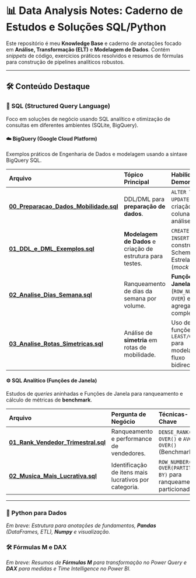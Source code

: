 # 📊 Data Analysis Notes: Caderno de Estudos e Soluções SQL/Python

Este repositório é meu **Knowledge Base** e caderno de anotações focado em **Análise, Transformação (ELT)** e **Modelagem de Dados**. Contém *snippets* de código, exercícios práticos resolvidos e resumos de fórmulas para construção de pipelines analíticos robustos.

---

## 🛠️ Conteúdo Destaque

### 💾 SQL (Structured Query Language)

Foco em soluções de negócio usando SQL analítico e otimização de consultas em diferentes ambientes (SQLite, BigQuery).

#### ☁️ BigQuery (Google Cloud Platform)

Exemplos práticos de Engenharia de Dados e modelagem usando a sintaxe BigQuery SQL.

| Arquivo | Tópico Principal | Habilidades Demonstradas |
| :--- | :--- | :--- |
| **[00_Preparacao_Dados_Mobilidade.sql](./SQL/BigQuery/00_Preparacao_Dados_Mobilidade.sql)** | DDL/DML para **preparação de dados**. | `ALTER TABLE`, `UPDATE` e criação de colunas para análise. |
| **[01_DDL_e_DML_Exemplos.sql](./SQL/BigQuery/01_DDL_e_DML_Exemplos.sql")** | **Modelagem de Dados** e criação de estrutura para testes. | `CREATE TABLE`, `INSERT INTO` e construção de Schema Estrela básico (*mock data*). |
| **[02_Analise_Dias_Semana.sql](./SQL/BigQuery/02_Analise_Dias_Semana.sql)** | Ranqueamento de dias da semana por volume. | **Funções de Janela** (`ROW_NUMBER() OVER`) e agregação complexa. |
| **[03_Analise_Rotas_Simetricas.sql](./SQL/BigQuery/03_Analise_Rotas_Simetricas.sql)** | Análise de **simetria** em rotas de mobilidade. | Uso de **CTEs** e funções `LEAST/GREATEST` para modelagem de fluxo bidirecional. |


#### ⚙️ SQL Analítico (Funções de Janela)

Estudos de *queries* aninhadas e Funções de Janela para ranqueamento e cálculo de métricas de **benchmark**.

| Arquivo | Pergunta de Negócio | Técnicas-Chave |
| :--- | :--- | :--- |
| **[01_Rank_Vendedor_Trimestral.sql](./SQL/SQLite_Janela/01_Rank_Vendedor_Trimestral.sql)** | Ranqueamento e performance de vendedores. | `DENSE_RANK() OVER()` e `AVG() OVER()` (Benchmark). |
| **[02_Musica_Mais_Lucrativa.sql](./SQL/SQLite_Janela/02_Musica_Mais_Lucrativa.sql)** | Identificação de itens mais lucrativos por categoria. | `ROW_NUMBER() OVER(PARTITION BY)` para ranqueamento particionado. |

---

### 🐍 Python para Dados

*Em breve: Estrutura para anotações de fundamentos, **Pandas** (DataFrames, ETL), **Numpy** e visualização.*

### 🛠️ Fórmulas M e DAX

*Em breve: Resumos de **Fórmulas M** para transformação no Power Query e **DAX** para medidas e Time Intelligence no Power BI.*